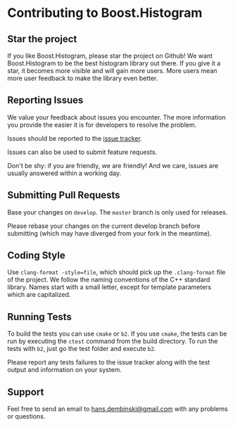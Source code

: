 # Contributing to Boost.Histogram

## Star the project

If you like Boost.Histogram, please star the project on Github! We want Boost.Histogram to be the best histogram library out there. If you give it a star, it becomes more visible and will gain more users. More users mean more user feedback to make the library even better.

## Reporting Issues

We value your feedback about issues you encounter. The more information you provide the easier it is for developers to resolve the problem.

Issues should be reported to the [issue tracker](
https://github.com/boostorg/histogram/issues?state=open).

Issues can also be used to submit feature requests.

Don't be shy: if you are friendly, we are friendly! And we care, issues are usually answered within a working day.

## Submitting Pull Requests

Base your changes on `develop`. The `master` branch is only used for releases.

Please rebase your changes on the current develop branch before submitting (which may have diverged from your fork in the meantime).

## Coding Style

Use `clang-format -style=file`, which should pick up the `.clang-format` file of the project. We follow the naming conventions of the C++ standard library. Names start with a small letter, except for template parameters which are capitalized.

## Running Tests

To build the tests you can use `cmake` or `b2`. If you use `cmake`, the tests can be run by executing the `ctest` command from the build directory. To run the tests with `b2`, just go the test folder and execute `b2`.

Please report any tests failures to the issue tracker along with the test
output and information on your system.

## Support

Feel free to send an email to hans.dembinski@gmail.com with any problems or questions.
